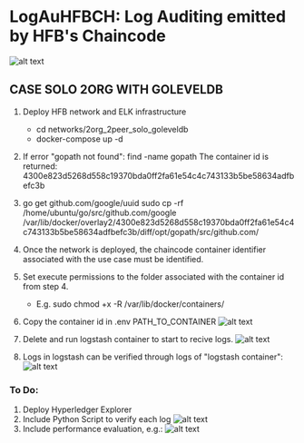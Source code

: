 # LogAuHFBCH: Log Auditing emitted by HFB's Chaincode

![alt text](https://github.com/sfl0r3nz05/LogAuHFBCH/blob/main/img/System%20overview.png)

## CASE SOLO 2ORG WITH GOLEVELDB

1. Deploy HFB network and ELK infrastructure
   - cd networks/2org_2peer_solo_goleveldb
   - docker-compose up -d

2. If error "gopath not found":
   find -name gopath
      The container id is returned: 4300e823d5268d558c19370bda0ff2fa61e54c4c743133b5be58634adfbefc3b

3. go get github.com/google/uuid
   sudo cp -rf /home/ubuntu/go/src/github.com/google /var/lib/docker/overlay2/4300e823d5268d558c19370bda0ff2fa61e54c4c743133b5be58634adfbefc3b/diff/opt/gopath/src/github.com/

4. Once the network is deployed, the chaincode container identifier associated with the use case must be identified.

5. Set execute permissions to the folder associated with the container id from step 4.
   -  E.g. sudo chmod +x -R /var/lib/docker/containers/<containerid>

5. Copy the container id in .env  PATH_TO_CONTAINER
![alt text](https://github.com/sfl0r3nz05/LogAuHFBCH/blob/main/img/Path.png)

6. Delete and run logstash container to start to recive logs.
![alt text](https://github.com/sfl0r3nz05/LogAuHFBCH/blob/main/img/RemoveContainers.png)

7. Logs in logstash can be verified through logs of "logstash container": 
![alt text](https://github.com/sfl0r3nz05/LogAuHFBCH/blob/main/img/Log.png)

### To Do:
 1. Deploy Hyperledger Explorer
 3. Include Python Script to verify each log
![alt text](https://github.com/sfl0r3nz05/LogAuHFBCH/blob/main/img/System%20overviewII.png)
 4. Include performance evaluation, e.g.:
![alt text](https://github.com/sfl0r3nz05/LogAuHFBCH/blob/main/img/performance.png) 